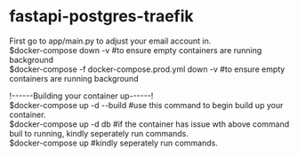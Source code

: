 # fastapi-postgres-traefik
First go to app/main.py to adjust your email account in.</br>
$docker-compose down -v   #to ensure empty containers are running background</br>
$docker-compose -f docker-compose.prod.yml down -v    #to ensure empty containers are running background</br>

!------Building your container up------!</br>
$docker-compose up -d --build     #use this command to begin build up your container.</br>
$docker-compose up -d db      #if the container has issue wth above command buil to running, kindly seperately run commands.</br>
$docker-compose up        #kindly seperately run commands.</br>
